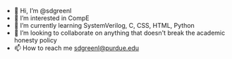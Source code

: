 - 👋 Hi, I’m @sdgreenl
- 👀 I’m interested in CompE
- 🌱 I’m currently learning SystemVerilog, C, CSS, HTML, Python
- 💞️ I’m looking to collaborate on anything that doesn't break the academic honesty policy
- 📫 How to reach me sdgreenl@purdue.edu

<!---
sdgreenl/sdgreenl is a ✨ special ✨ repository because its `README.md` (this file) appears on your GitHub profile.
You can click the Preview link to take a look at your changes.
--->
